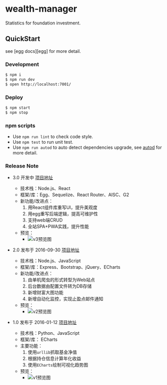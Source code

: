 # wealth-manager

Statistics for foundation investment.

## QuickStart

<!-- add docs here for user -->

see [egg docs][egg] for more detail.

### Development

```bash
$ npm i
$ npm run dev
$ open http://localhost:7001/
```

### Deploy

```bash
$ npm start
$ npm stop
```

### npm scripts

- Use `npm run lint` to check code style.
- Use `npm test` to run unit test.
- Use `npm run autod` to auto detect dependencies upgrade, see [autod](https://www.npmjs.com/package/autod) for more detail.


### Release Note

- 3.0 开发中 [项目地址](https://github.com/netbeen/wealth-manager)
    - 技术栈：Node.js、React
    - 框架/库：Egg、Sequelize、React Router、AISC、G2
    - 新功能/改进点：
        1. 用React组件库重写UI，提升美观度
        2. 用egg重写后端逻辑，提高可维护性
        3. 支持web端CRUD
        4. 全站SPA+PWA实践，提升性能
    - 预览：
        - ![v3预览图](https://raw.githubusercontent.com/netbeen/wealth-manager/master/readme/v3.png)        


- 2.0 发布于 2016-09-30 [项目地址](https://github.com/netbeen/FundManagerWeb)
    - 技术栈：Node.js、JavaScript
    - 框架/库：Express、Bootstrap、jQuery、ECharts
    - 新功能/改进点：
        1. 由单机爬虫的形式转型为Web站点
        2. 后台数据由配置文件转为DB存储
        3. 新增财富大图功能
        4. 新增自动化监控，实现止盈点邮件通知
    - 预览：
        - ![v2预览图](https://raw.githubusercontent.com/netbeen/wealth-manager/master/readme/v2.png)        


- 1.0 发布于 2016-01-12 [项目地址](https://github.com/netbeen/FundManager)
    - 技术栈：Python、JavaScript
    - 框架/库： ECharts
    - 主要功能：
        1. 使用`urllib`抓取基金净值
        2. 根据持仓信息计算年化收益
        3. 使用`ECharts`绘制可视化趋势图
    - 预览：
        - ![v1预览图](https://raw.githubusercontent.com/netbeen/wealth-manager/master/readme/v1.jpg)        
